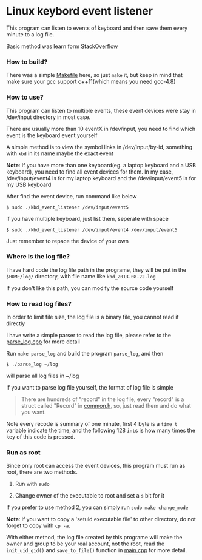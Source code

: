 Linux keybord event listener
============================

This program can listen to events of keyboard and then save them every minute to a log file.

Basic method was learn form [StackOverflow](http://stackoverflow.com/a/2554421/1032255)

### How to build?

There was a simple [Makefile](Makefile) here, so just `make` it, but keep in mind that make sure your gcc support c++11(which means you need gcc-4.8)

### How to use?

This program can listen to multiple events, these event devices were stay in /dev/input directory in most case. 

There are usually more than 10 eventX in /dev/input, you need to find which event is the keyboard event yourself

A simple method is to view the symbol links in /dev/input/by-id, something with `kbd` in its name maybe the exact event

**Note**: If you have more than one keyboard(eg. a laptop keyboard and a USB keyboard), you need to find all event devices for them. In my case, /dev/input/event4 is for my laptop keyboard and the /dev/input/event5 is for my USB keyboard

After find the event device, run command like below

    $ sudo ./kbd_event_listener /dev/input/event5

if you have multiple keyboard, just list them, seperate with space

    $ sudo ./kbd_event_listener /dev/input/event4 /dev/input/event5

Just remember to repace the device of your own

### Where is the log file?

I have hard code the log file path in the programe, they will be put in the `$HOME/log/` directory, with file name like `kbd_2013-08-22.log`

If you don't like this path, you can modify the source code yourself

### How to read log files?

In order to limit file size, the log file is a binary file, you cannot read it directly

I have write a simple parser to read the log file, please refer to the [parse_log.cpp](parse_log.cpp) for more detail

Run `make parse_log` and build the program `parse_log`, and then

    $ ./parse_log ~/log

will parse all log files in ~/log

If you want to parse log file yourself, the format of log file is simple

> There are hundreds of "record" in the log file, every "record" is a struct called "Record" in [common.h](common.h), so, just read them and do what you want. 

Note every recode is summary of one minute, first 4 byte is a `time_t` variable indicate the time, and the following 128 `int`s is how many times the key of this code is pressed.

### Run as root

Since only root can access the event devices, this program must run as root, there are two methods.

1. Run with `sudo`

2. Change owner of the executable to root and set a `s` bit for it

If you prefer to use method 2, you can simply run `sudo make change_mode`

**Note**: if you want to copy a 'setuid executable file' to other directory, do not forget to copy with `cp -a`.

With either method, the log file created by this programe will make the owner and group to be your real account, not the root, read the `init_uid_gid()` and `save_to_file()` function in [main.cpp](main.cpp) for more detail.
